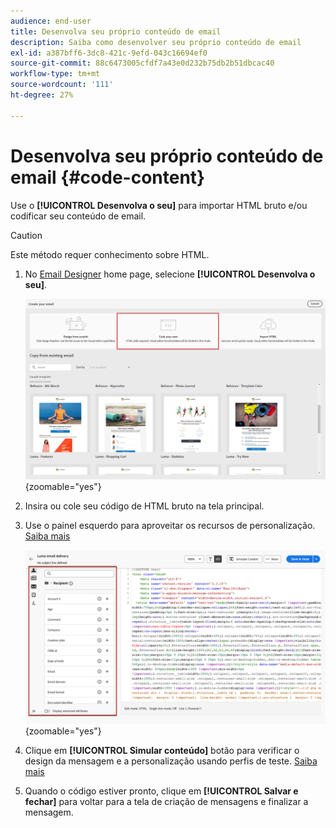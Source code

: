 ```yaml
---
audience: end-user
title: Desenvolva seu próprio conteúdo de email
description: Saiba como desenvolver seu próprio conteúdo de email
exl-id: a387bff6-3dc8-421c-9efd-043c16694ef0
source-git-commit: 88c6473005cfdf7a43e0d232b75db2b51dbcac40
workflow-type: tm+mt
source-wordcount: '111'
ht-degree: 27%

---
```


# Desenvolva seu próprio conteúdo de email {#code-content}

Use o **[!UICONTROL Desenvolva o seu]** para importar HTML bruto e/ou codificar seu conteúdo de email.

>[!CAUTION]
>
>Este método requer conhecimento sobre HTML.

1. No [Email Designer](get-started-email-designer.md) home page, selecione **[!UICONTROL Desenvolva o seu]**.

   ![](assets/code-your-own.png){zoomable=&quot;yes&quot;}

1. Insira ou cole seu código de HTML bruto na tela principal.

1. Use o painel esquerdo para aproveitar os recursos de personalização. [Saiba mais](../personalization/gs-personalization.md)

   ![](assets/code-editor-personalization.png){zoomable=&quot;yes&quot;}

1. Clique em **[!UICONTROL Simular conteúdo]** botão para verificar o design da mensagem e a personalização usando perfis de teste. [Saiba mais](../preview-test/preview-test.md)

1. Quando o código estiver pronto, clique em **[!UICONTROL Salvar e fechar]** para voltar para a tela de criação de mensagens e finalizar a mensagem.
